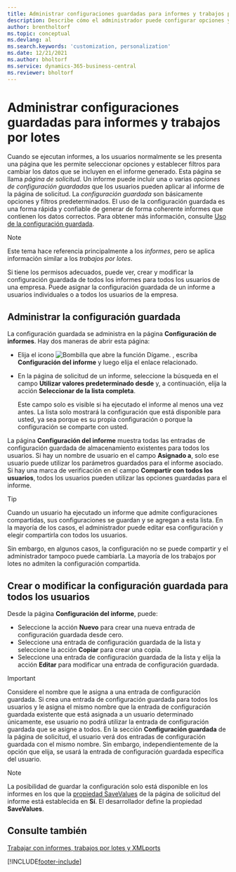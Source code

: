 ```yaml
---
title: Administrar configuraciones guardadas para informes y trabajos por lotes
description: Describe cómo el administrador puede configurar opciones y filtros predefinidos para un informe y compartir esa configuración con uno o todos los usuarios.
author: brentholtorf
ms.topic: conceptual
ms.devlang: al
ms.search.keywords: 'customization, personalization'
ms.date: 12/21/2021
ms.author: bholtorf
ms.service: dynamics-365-business-central
ms.reviewer: bholtorf
---
```

# Administrar configuraciones guardadas para informes y trabajos por lotes

Cuando se ejecutan informes, a los usuarios normalmente se les presenta una página que les permite seleccionar opciones y establecer filtros para cambiar los datos que se incluyen en el informe generado. Esta página se llama *página de solicitud*. Un informe puede incluir una o varias *opciones de configuración guardadas* que los usuarios pueden aplicar al informe de la página de solicitud. La *configuración guardada* son básicamente opciones y filtros predeterminados. El uso de la configuración guardada es una forma rápida y confiable de generar de forma coherente informes que contienen los datos correctos. Para obtener más información, consulte [Uso de la configuración guardada](ui-work-report.md#SavedSettings).

> [!NOTE]
> Este tema hace referencia principalmente a los *informes*, pero se aplica información similar a los *trabajos por lotes*.

Si tiene los permisos adecuados, puede ver, crear y modificar la configuración guardada de todos los informes para todos los usuarios de una empresa. Puede asignar la configuración guardada de un informe a usuarios individuales o a todos los usuarios de la empresa.

## Administrar la configuración guardada

La configuración guardada se administra en la página **Configuración de informes**. Hay dos maneras de abrir esta página:

- Elija el icono ![Bombilla que abre la función Dígame.](media/ui-search/search_small.png "Dígame qué desea hacer") , escriba **Configuración del informe** y luego elija el enlace relacionado.
- En la página de solicitud de un informe, seleccione la búsqueda en el campo **Utilizar valores predeterminado desde** y, a continuación, elija la acción **Seleccionar de la lista completa**.

    Este campo solo es visible si ha ejecutado el informe al menos una vez antes. La lista solo mostrará la configuración que está disponible para usted, ya sea porque es su propia configuración o porque la configuración se comparte con usted.

La página **Configuración del informe** muestra todas las entradas de configuración guardada de almacenamiento existentes para todos los usuarios. Si hay un nombre de usuario en el campo **Asignado a**, solo ese usuario puede utilizar los parámetros guardados para el informe asociado. Si hay una marca de verificación en el campo **Compartir con todos los usuarios**, todos los usuarios pueden utilizar las opciones guardadas para el informe.  

> [!TIP]
> Cuando un usuario ha ejecutado un informe que admite configuraciones compartidas, sus configuraciones se guardan y se agregan a esta lista. En la mayoría de los casos, el administrador puede editar esa configuración y elegir compartirla con todos los usuarios.
>
> Sin embargo, en algunos casos, la configuración no se puede compartir y el administrador tampoco puede cambiarla. La mayoría de los trabajos por lotes no admiten la configuración compartida.  

## Crear o modificar la configuración guardada para todos los usuarios

Desde la página **Configuración del informe**, puede:

- Seleccione la acción **Nuevo** para crear una nueva entrada de configuración guardada desde cero.
- Seleccione una entrada de configuración guardada de la lista y seleccione la acción **Copiar** para crear una copia.
- Seleccione una entrada de configuración guardada de la lista y elija la acción **Editar** para modificar una entrada de configuración guardada.

> [!Important]
> Considere el nombre que le asigna a una entrada de configuración guardada. Si crea una entrada de configuración guardada para todos los usuarios y le asigna el mismo nombre que la entrada de configuración guardada existente que está asignada a un usuario determinado únicamente, ese usuario no podrá utilizar la entrada de configuración guardada que se asigne a todos.  En la sección **Configuración guardada** de la página de solicitud, el usuario verá dos entradas de configuración guardada con el mismo nombre. Sin embargo, independientemente de la opción que elija, se usará la entrada de configuración guardada específica del usuario.

> [!NOTE]
> La posibilidad de guardar la configuración solo está disponible en los informes en los que la [propiedad SaveValues](/dynamics365/business-central/dev-itpro/developer/properties/devenv-savevalues-property) de la página de solicitud del informe está establecida en **Sí**. El desarrollador define la propiedad **SaveValues**.  

## Consulte también

[Trabajar con informes, trabajos por lotes y XMLports](ui-work-report.md)  


[!INCLUDE[footer-include](includes/footer-banner.md)]